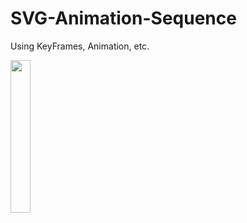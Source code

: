# SVG-Animation-Sequence

Using KeyFrames, Animation, etc. 


<img src="https://image.flaticon.com/icons/svg/1527/1527509.svg" style="width:25%">
